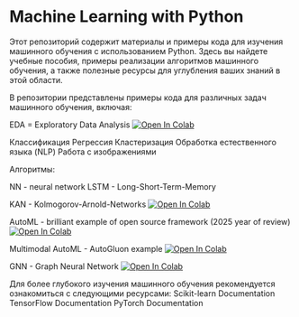 # Machine Learning with Python

Этот репозиторий содержит материалы и примеры кода для изучения машинного обучения с использованием Python. 
Здесь вы найдете учебные пособия, примеры реализации алгоритмов машинного обучения, а также полезные ресурсы для углубления ваших знаний в этой области.


В репозитории представлены примеры кода для различных задач машинного обучения, включая:

EDA = Exploratory Data Analysis [![Open In Colab](https://colab.research.google.com/assets/colab-badge.svg)](https://github.com/TAUforPython/machinelearning/blob/main/EDA%20ML%20data%20science.ipynb)

Классификация
Регрессия
Кластеризация
Обработка естественного языка (NLP)
Работа с изображениями

Алгоритмы:

NN - neural network
LSTM - Long-Short-Term-Memory

KAN - Kolmogorov-Arnold-Networks [![Open In Colab](https://colab.research.google.com/assets/colab-badge.svg)](https://github.com/TAUforPython/machinelearning/blob/main/NN%20KAN%20timeseries.ipynb)

AutoML - brilliant example of open source framework (2025 year of review) [![Open In Colab](https://colab.research.google.com/assets/colab-badge.svg)]([https://colab.research.google.com/github/TAUforPython/machinelearning/blob/main/example_LLM_AWQ_transformers.ipynb](https://colab.research.google.com/github/TAUforPython/BioMedAI/blob/main/ML%20ECG%20classification.ipynb#scrollTo=cwgqZpgNVhKf))

Multimodal AutoML - AutoGluon example  [![Open In Colab](https://colab.research.google.com/assets/colab-badge.svg)](https://github.com/TAUforPython/machinelearning/blob/main/ML%20autogluon%20multimodal%20prediction.ipynb)

GNN - Graph Neural Network [![Open In Colab](https://colab.research.google.com/assets/colab-badge.svg)](https://github.com/TAUforPython/machinelearning/blob/main/GNN%20Graph%20Attention%20Network%20PubMed%20article.ipynb)

Для более глубокого изучения машинного обучения рекомендуется ознакомиться с следующими ресурсами:
Scikit-learn Documentation
TensorFlow Documentation
PyTorch Documentation
